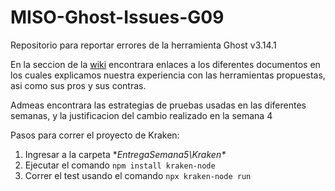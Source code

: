 # MISO-Ghost-Issues-G09
Repositorio para reportar errores de la herramienta Ghost v3.14.1

En la seccion de la [wiki](https://github.com/afmartinezc1/MISO-Ghost-Issues-G09/wiki) encontrara enlaces a los diferentes documentos en los cuales explicamos 
nuestra experiencia con las herramientas propuestas, asi como sus pros y sus contras. 

Admeas encontrara las estrategias de pruebas usadas en las diferentes semanas, y la justificacion del cambio realizado en la semana 4

Pasos para correr el proyecto de Kraken: 
1. Ingresar a la carpeta **EntregaSemana5\Kraken\**
2. Ejecutar el comando ```npm install kraken-node```
3. Correr el test usando el comando ```npx kraken-node run```

